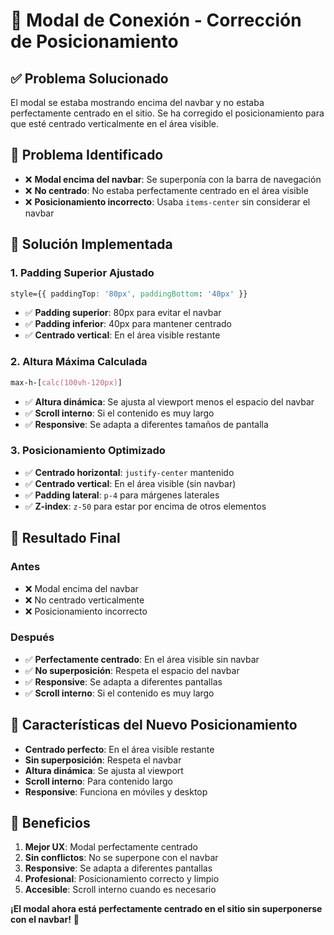 # 🔧 Modal de Conexión - Corrección de Posicionamiento

## ✅ **Problema Solucionado**

El modal se estaba mostrando encima del navbar y no estaba perfectamente centrado en el sitio. Se ha corregido el posicionamiento para que esté centrado verticalmente en el área visible.

## 🎯 **Problema Identificado**

- ❌ **Modal encima del navbar**: Se superponía con la barra de navegación
- ❌ **No centrado**: No estaba perfectamente centrado en el área visible
- ❌ **Posicionamiento incorrecto**: Usaba `items-center` sin considerar el navbar

## 🔧 **Solución Implementada**

### **1. Padding Superior Ajustado**
```css
style={{ paddingTop: '80px', paddingBottom: '40px' }}
```
- ✅ **Padding superior**: 80px para evitar el navbar
- ✅ **Padding inferior**: 40px para mantener centrado
- ✅ **Centrado vertical**: En el área visible restante

### **2. Altura Máxima Calculada**
```css
max-h-[calc(100vh-120px)]
```
- ✅ **Altura dinámica**: Se ajusta al viewport menos el espacio del navbar
- ✅ **Scroll interno**: Si el contenido es muy largo
- ✅ **Responsive**: Se adapta a diferentes tamaños de pantalla

### **3. Posicionamiento Optimizado**
- ✅ **Centrado horizontal**: `justify-center` mantenido
- ✅ **Centrado vertical**: En el área visible (sin navbar)
- ✅ **Padding lateral**: `p-4` para márgenes laterales
- ✅ **Z-index**: `z-50` para estar por encima de otros elementos

## 📱 **Resultado Final**

### **Antes**
- ❌ Modal encima del navbar
- ❌ No centrado verticalmente
- ❌ Posicionamiento incorrecto

### **Después**
- ✅ **Perfectamente centrado**: En el área visible sin navbar
- ✅ **No superposición**: Respeta el espacio del navbar
- ✅ **Responsive**: Se adapta a diferentes pantallas
- ✅ **Scroll interno**: Si el contenido es muy largo

## 🎨 **Características del Nuevo Posicionamiento**

- **Centrado perfecto**: En el área visible restante
- **Sin superposición**: Respeta el navbar
- **Altura dinámica**: Se ajusta al viewport
- **Scroll interno**: Para contenido largo
- **Responsive**: Funciona en móviles y desktop

## 🚀 **Beneficios**

1. **Mejor UX**: Modal perfectamente centrado
2. **Sin conflictos**: No se superpone con el navbar
3. **Responsive**: Se adapta a diferentes pantallas
4. **Profesional**: Posicionamiento correcto y limpio
5. **Accesible**: Scroll interno cuando es necesario

**¡El modal ahora está perfectamente centrado en el sitio sin superponerse con el navbar!** 🎉
